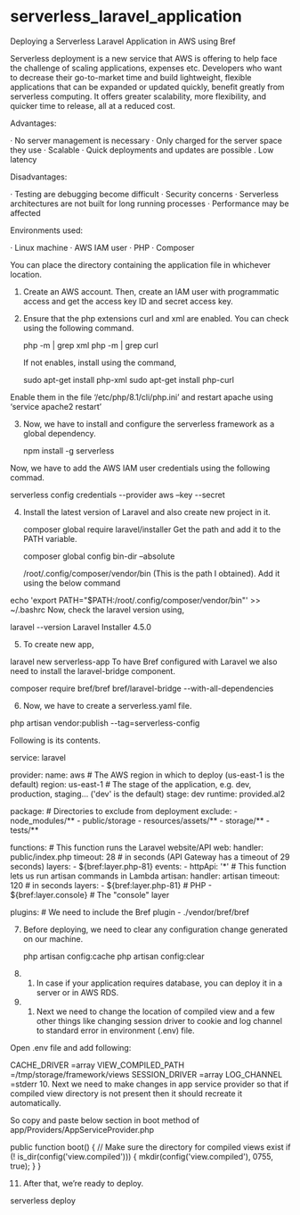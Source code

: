 # serverless_laravel_application
Deploying a Serverless Laravel Application in AWS using Bref

Serverless deployment is a new service that AWS is offering to help face the challenge of scaling applications, expenses etc. Developers who want to decrease their go-to-market time and build lightweight, flexible applications that can be expanded or updated quickly, benefit greatly from serverless computing. It offers greater scalability, more flexibility, and quicker time to release, all at a reduced cost.

Advantages:

· No server management is necessary
· Only charged for the server space they use
· Scalable
· Quick deployments and updates are possible
. Low latency

Disadvantages:

· Testing are debugging become difficult
· Security concerns
· Serverless architectures are not built for long running processes
· Performance may be affected

Environments used:

· Linux machine
· AWS IAM user
· PHP
· Composer

You can place the directory containing the application file in whichever location.

1. Create an AWS account. Then, create an IAM user with programmatic access and get the access key ID and secret access key.

2. Ensure that the php extensions curl and xml are enabled. You can check using the following command.

   php -m | grep xml
   php -m | grep curl

   If not enables, install using the command,

   sudo apt-get install php-xml
   sudo apt-get install php-curl

Enable them in the file ‘/etc/php/8.1/cli/php.ini’ and restart apache using ‘service apache2 restart’

3. Now, we have to install and configure the serverless framework as a global dependency.

   npm install -g serverless

Now, we have to add the AWS IAM user credentials using the following commad.

   serverless config credentials --provider aws –key <key>  --secret <secret>

4. Install the latest version of Laravel and also create new project in it.

   composer global require laravel/installer
   Get the path and add it to the PATH variable.

   composer global config bin-dir –absolute

   /root/.config/composer/vendor/bin (This is the path I obtained). Add it using the below command


  echo 'export PATH="$PATH:/root/.config/composer/vendor/bin"' >> ~/.bashrc
Now, check the laravel version using,

  laravel --version
  Laravel Installer 4.5.0

5. To create new app,

  laravel new serverless-app
To have Bref configured with Laravel we also need to install the laravel-bridge component.

  composer require bref/bref bref/laravel-bridge --with-all-dependencies

6. Now, we have to create a serverless.yaml file.

  php artisan vendor:publish --tag=serverless-config

Following is its contents.

service: laravel                                                                                                                                                                                           
 
provider:
    name: aws 
    # The AWS region in which to deploy (us-east-1 is the default)
    region: us-east-1
    # The stage of the application, e.g. dev, production, staging… ('dev' is the default)
    stage: dev 
    runtime: provided.al2
 
package:
    # Directories to exclude from deployment
    exclude:
        - node_modules/**
        - public/storage
        - resources/assets/**
        - storage/**
        - tests/**
 
functions:
    # This function runs the Laravel website/API
    web:
        handler: public/index.php
        timeout: 28 # in seconds (API Gateway has a timeout of 29 seconds)
        layers:
            - ${bref:layer.php-81}
        events:
            -   httpApi: '*' 
    # This function lets us run artisan commands in Lambda
    artisan:
        handler: artisan
        timeout: 120 # in seconds
        layers:
            - ${bref:layer.php-81} # PHP
            - ${bref:layer.console} # The "console" layer
 
plugins:
    # We need to include the Bref plugin
    - ./vendor/bref/bref

7. Before deploying, we need to clear any configuration change generated on our machine.

   php artisan config:cache
   php artisan config:clear

8. 1. In case if your application requires database, you can deploy it in a server or in AWS RDS.

9. 1. Next we need to change the location of compiled view and a few other things like changing session driver to cookie and log channel to standard error in environment (.env) file.

Open .env file and add following:

CACHE_DRIVER =array
VIEW_COMPILED_PATH =/tmp/storage/framework/views 
SESSION_DRIVER =array 
LOG_CHANNEL =stderr
10. Next we need to make changes in app service provider so that if compiled view directory is not present then it should recreate it automatically.

So copy and paste below section in boot method of app/Providers/AppServiceProvider.php

  public function boot()
  {
  // Make sure the directory for compiled views exist
  if (! is_dir(config('view.compiled'))) {
  mkdir(config('view.compiled'), 0755, true);
  }
  }


11. After that, we’re ready to deploy.

serverless deploy
